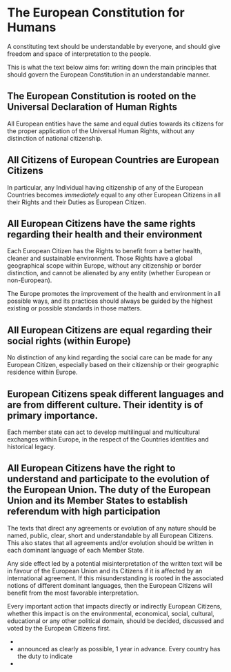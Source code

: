 # The European Constitution for Humans

A constituting text should be understandable by everyone, and should give freedom and space of
interpretation to the people.

This is what the text below aims for: writing down the main principles that should
govern the European Constitution in an understandable manner.

## The European Constitution is rooted on the Universal Declaration of Human Rights

All European entities have the same and equal duties towards its citizens for the proper application of the Universal Human Rights, without any distinction of national citizenship.

## All Citizens of European Countries are European Citizens

In particular, any Individual having citizenship of any of the European Countries becomes *immediately* equal to any other European Citizens in all their Rights and their Duties as European Citizen.

## All European Citizens have the same rights regarding their health and their environment

Each European Citizen has the Rights to benefit from a better health, cleaner and sustainable environment. Those Rights have a global geographical scope within Europe, without any citizenship or border distinction, and cannot be alienated by any entity (whether European or non-European).

The Europe promotes the improvement of the health and environment in all possible ways, and its practices should always be guided by the highest existing or possible standards in those matters.

## All European Citizens are equal regarding their social rights (within Europe)

No distinction of any kind regarding the social care can be made for any European Citizen, especially based on their citizenship or their geographic residence within Europe.

## European Citizens speak different languages and are from different culture. Their identity is of primary importance.

Each member state can act to develop multilingual and multicultural exchanges within Europe, in the respect of the Countries identities and historical legacy. 

## All European Citizens have the right to understand and participate to the evolution of the European Union. The duty of the European Union and its Member States to establish referendum with high participation

The texts that direct any agreements or evolution of any nature should be named, public, clear, short
and understandable by all European Citizens. This also states that all agreements and/or evolution
should be written in each dominant language of each Member State.

Any side effect led by a potential misinterpretation of the written text will be in favour of the
European Union and its Citizens if it is affected by an international agreement. If this
misunderstanding is rooted in the associated notions of different dominant languages, then the
European Citizens will benefit from the most favorable interpretation.

Every important action that impacts directly or indirectly European Citizens, whether this impact is on the environmental, economical, social, cultural,
educational or any other political domain, should be decided, discussed and voted by the European Citizens first.

-
- announced as clearly as possible, 1 year in advance. Every country has the duty to indicate
-
